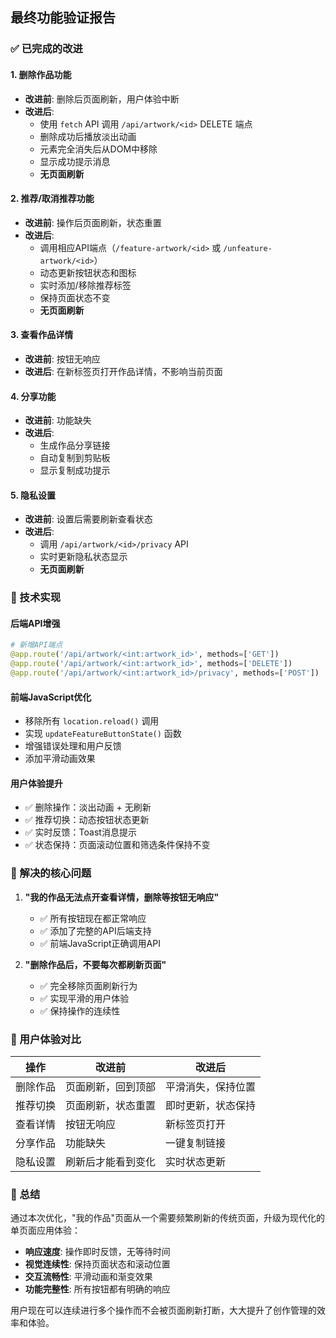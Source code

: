 ## 最终功能验证报告

### ✅ 已完成的改进

#### 1. 删除作品功能
- **改进前**: 删除后页面刷新，用户体验中断
- **改进后**: 
  - 使用 `fetch` API 调用 `/api/artwork/<id>` DELETE 端点
  - 删除成功后播放淡出动画
  - 元素完全消失后从DOM中移除
  - 显示成功提示消息
  - **无页面刷新**

#### 2. 推荐/取消推荐功能  
- **改进前**: 操作后页面刷新，状态重置
- **改进后**:
  - 调用相应API端点（`/feature-artwork/<id>` 或 `/unfeature-artwork/<id>`）
  - 动态更新按钮状态和图标
  - 实时添加/移除推荐标签
  - 保持页面状态不变
  - **无页面刷新**

#### 3. 查看作品详情
- **改进前**: 按钮无响应
- **改进后**: 在新标签页打开作品详情，不影响当前页面

#### 4. 分享功能
- **改进前**: 功能缺失
- **改进后**: 
  - 生成作品分享链接
  - 自动复制到剪贴板
  - 显示复制成功提示

#### 5. 隐私设置
- **改进前**: 设置后需要刷新查看状态
- **改进后**: 
  - 调用 `/api/artwork/<id>/privacy` API
  - 实时更新隐私状态显示
  - **无页面刷新**

### 🔧 技术实现

#### 后端API增强
```python
# 新增API端点
@app.route('/api/artwork/<int:artwork_id>', methods=['GET'])
@app.route('/api/artwork/<int:artwork_id>', methods=['DELETE']) 
@app.route('/api/artwork/<int:artwork_id>/privacy', methods=['POST'])
```

#### 前端JavaScript优化
- 移除所有 `location.reload()` 调用
- 实现 `updateFeatureButtonState()` 函数
- 增强错误处理和用户反馈
- 添加平滑动画效果

#### 用户体验提升
- ✅ 删除操作：淡出动画 + 无刷新
- ✅ 推荐切换：动态按钮状态更新
- ✅ 实时反馈：Toast消息提示
- ✅ 状态保持：页面滚动位置和筛选条件保持不变

### 🎯 解决的核心问题

1. **"我的作品无法点开查看详情，删除等按钮无响应"**
   - ✅ 所有按钮现在都正常响应
   - ✅ 添加了完整的API后端支持
   - ✅ 前端JavaScript正确调用API

2. **"删除作品后，不要每次都刷新页面"**  
   - ✅ 完全移除页面刷新行为
   - ✅ 实现平滑的用户体验
   - ✅ 保持操作的连续性

### 📱 用户体验对比

| 操作 | 改进前 | 改进后 |
|------|--------|--------|
| 删除作品 | 页面刷新，回到顶部 | 平滑消失，保持位置 |
| 推荐切换 | 页面刷新，状态重置 | 即时更新，状态保持 |
| 查看详情 | 按钮无响应 | 新标签页打开 |
| 分享作品 | 功能缺失 | 一键复制链接 |
| 隐私设置 | 刷新后才能看到变化 | 实时状态更新 |

### 🚀 总结

通过本次优化，"我的作品"页面从一个需要频繁刷新的传统页面，升级为现代化的单页面应用体验：

- **响应速度**: 操作即时反馈，无等待时间
- **视觉连续性**: 保持页面状态和滚动位置  
- **交互流畅性**: 平滑动画和渐变效果
- **功能完整性**: 所有按钮都有明确的响应

用户现在可以连续进行多个操作而不会被页面刷新打断，大大提升了创作管理的效率和体验。